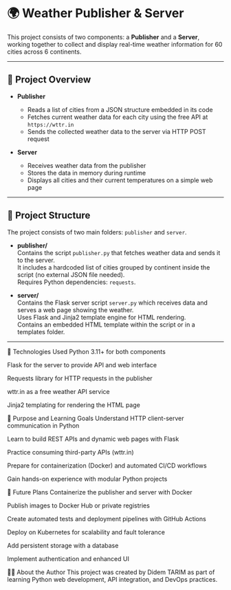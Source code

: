 # 🌍 Weather Publisher & Server

This project consists of two components: a **Publisher** and a **Server**, working together to collect and display real-time weather information for 60 cities across 6 continents.

---

## 🧩 Project Overview

- **Publisher**  
  - Reads a list of cities from a JSON structure embedded in its code  
  - Fetches current weather data for each city using the free API at `https://wttr.in`  
  - Sends the collected weather data to the server via HTTP POST request  

- **Server**  
  - Receives weather data from the publisher  
  - Stores the data in memory during runtime  
  - Displays all cities and their current temperatures on a simple web page  

---

## 📁 Project Structure

The project consists of two main folders: `publisher` and `server`.

- **publisher/**  
  Contains the script `publisher.py` that fetches weather data and sends it to the server.  
  It includes a hardcoded list of cities grouped by continent inside the script (no external JSON file needed).  
  Requires Python dependencies: `requests`.

- **server/**  
  Contains the Flask server script `server.py` which receives data and serves a web page showing the weather.  
  Uses Flask and Jinja2 template engine for HTML rendering.  
  Contains an embedded HTML template within the script or in a templates folder.

---

🔧 Technologies Used
Python 3.11+ for both components

Flask for the server to provide API and web interface

Requests library for HTTP requests in the publisher

wttr.in as a free weather API service

Jinja2 templating for rendering the HTML page

🎯 Purpose and Learning Goals
Understand HTTP client-server communication in Python

Learn to build REST APIs and dynamic web pages with Flask

Practice consuming third-party APIs (wttr.in)

Prepare for containerization (Docker) and automated CI/CD workflows

Gain hands-on experience with modular Python projects

🔮 Future Plans
Containerize the publisher and server with Docker

Publish images to Docker Hub or private registries

Create automated tests and deployment pipelines with GitHub Actions

Deploy on Kubernetes for scalability and fault tolerance

Add persistent storage with a database

Implement authentication and enhanced UI

👩‍💻 About the Author
This project was created by Didem TARIM as part of learning Python web development, API integration, and DevOps practices.

